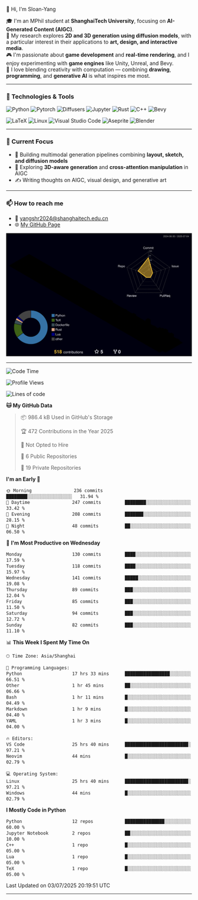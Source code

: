 👋 Hi, I'm Sloan-Yang

🎓 I'm an MPhil student at **ShanghaiTech University**, focusing on **AI-Generated Content (AIGC)**.  
🧠 My research explores **2D and 3D generation using diffusion models**, with a particular interest in their applications to **art, design, and interactive media**.  
🎮 I'm passionate about **game development** and **real-time rendering**, and I enjoy experimenting with **game engines** like Unity, Unreal, and Bevy.  
🎨 I love blending creativity with computation — combining **drawing**, **programming**, and **generative AI** is what inspires me most.

---

### 🧰 Technologies & Tools

![Python](https://img.shields.io/badge/python-%233776AB.svg?style=for-the-badge&logo=python&logoColor=white)
![Pytorch](https://img.shields.io/badge/pytorch-%23EE4C2C.svg?style=for-the-badge&logo=pytorch&logoColor=white)
![Diffusers](https://img.shields.io/badge/diffusers-HuggingFace-yellow?style=for-the-badge&logo=huggingface&logoColor=black)
![Jupyter](https://img.shields.io/badge/Jupyter-%23F37626.svg?style=for-the-badge&logo=Jupyter&logoColor=white)
![Rust](https://img.shields.io/badge/Rust-%23000000.svg?style=for-the-badge&logo=rust&logoColor=white)
![C++](https://img.shields.io/badge/C++-%2300599C.svg?style=for-the-badge&logo=c%2B%2B&logoColor=white)
![Bevy](https://img.shields.io/badge/Bevy-000000.svg?style=for-the-badge&logo=bevy&logoColor=white)

![LaTeX](https://img.shields.io/badge/LaTeX-47A141?style=for-the-badge&logo=latex&logoColor=white)
![Linux](https://img.shields.io/badge/Linux-FCC624?style=for-the-badge&logo=linux&logoColor=black)
![Visual Studio Code](https://img.shields.io/badge/VSCode-0078d7.svg?style=for-the-badge&logo=visual-studio-code&logoColor=white)
![Aseprite](https://img.shields.io/badge/Aseprite-FFFFFF?style=for-the-badge&logo=Aseprite&logoColor=%237D929E)
![Blender](https://img.shields.io/badge/Blender-F5792A?style=for-the-badge&logo=blender&logoColor=white)

---

### 🔭 Current Focus

- 🎨 Building multimodal generation pipelines combining **layout, sketch, and diffusion models**
- 🧪 Exploring **3D-aware generation** and **cross-attention manipulation** in AIGC
- ✍️ Writing thoughts on AIGC, visual design, and generative art

---

### 📫 How to reach me

- 📧 <a href="mailto:yangshr2024@shanghaitech.edu.cn">yangshr2024@shanghaitech.edu.cn</a>
- 🌐 [My GitHub Page](https://sloan-yang.github.io)  



![3D Profile](https://raw.githubusercontent.com/Sloan-Yang/Sloan-Yang/main/profile-3d-contrib/profile-night-rainbow.svg)

---


<!--START_SECTION:waka-->
![Code Time](http://img.shields.io/badge/Code%20Time-311%20hrs%204%20mins-blue)

![Profile Views](http://img.shields.io/badge/Profile%20Views-1-blue)

![Lines of code](https://img.shields.io/badge/From%20Hello%20World%20I%27ve%20Written-2.1%20million%20lines%20of%20code-blue)

**🐱 My GitHub Data** 

> 📦 986.4 kB Used in GitHub's Storage 
 > 
> 🏆 472 Contributions in the Year 2025
 > 
> 🚫 Not Opted to Hire
 > 
> 📜 6 Public Repositories 
 > 
> 🔑 19 Private Repositories 
 > 
**I'm an Early 🐤** 

```text
🌞 Morning                236 commits         ████████░░░░░░░░░░░░░░░░░   31.94 % 
🌆 Daytime                247 commits         ████████░░░░░░░░░░░░░░░░░   33.42 % 
🌃 Evening                208 commits         ███████░░░░░░░░░░░░░░░░░░   28.15 % 
🌙 Night                  48 commits          ██░░░░░░░░░░░░░░░░░░░░░░░   06.50 % 
```
📅 **I'm Most Productive on Wednesday** 

```text
Monday                   130 commits         ████░░░░░░░░░░░░░░░░░░░░░   17.59 % 
Tuesday                  118 commits         ████░░░░░░░░░░░░░░░░░░░░░   15.97 % 
Wednesday                141 commits         █████░░░░░░░░░░░░░░░░░░░░   19.08 % 
Thursday                 89 commits          ███░░░░░░░░░░░░░░░░░░░░░░   12.04 % 
Friday                   85 commits          ███░░░░░░░░░░░░░░░░░░░░░░   11.50 % 
Saturday                 94 commits          ███░░░░░░░░░░░░░░░░░░░░░░   12.72 % 
Sunday                   82 commits          ███░░░░░░░░░░░░░░░░░░░░░░   11.10 % 
```


📊 **This Week I Spent My Time On** 

```text
🕑︎ Time Zone: Asia/Shanghai

💬 Programming Languages: 
Python                   17 hrs 33 mins      █████████████████░░░░░░░░   66.51 % 
Other                    1 hr 45 mins        ██░░░░░░░░░░░░░░░░░░░░░░░   06.66 % 
Bash                     1 hr 11 mins        █░░░░░░░░░░░░░░░░░░░░░░░░   04.49 % 
Markdown                 1 hr 9 mins         █░░░░░░░░░░░░░░░░░░░░░░░░   04.40 % 
YAML                     1 hr 3 mins         █░░░░░░░░░░░░░░░░░░░░░░░░   04.00 % 

🔥 Editors: 
VS Code                  25 hrs 40 mins      ████████████████████████░   97.21 % 
Neovim                   44 mins             █░░░░░░░░░░░░░░░░░░░░░░░░   02.79 % 

💻 Operating System: 
Linux                    25 hrs 40 mins      ████████████████████████░   97.21 % 
Windows                  44 mins             █░░░░░░░░░░░░░░░░░░░░░░░░   02.79 % 
```

**I Mostly Code in Python** 

```text
Python                   12 repos            ███████████████░░░░░░░░░░   60.00 % 
Jupyter Notebook         2 repos             ██░░░░░░░░░░░░░░░░░░░░░░░   10.00 % 
C++                      1 repo              █░░░░░░░░░░░░░░░░░░░░░░░░   05.00 % 
Lua                      1 repo              █░░░░░░░░░░░░░░░░░░░░░░░░   05.00 % 
TeX                      1 repo              █░░░░░░░░░░░░░░░░░░░░░░░░   05.00 % 
```




 Last Updated on 03/07/2025 20:19:51 UTC
<!--END_SECTION:waka-->

---





